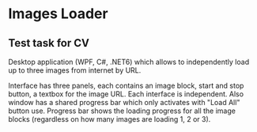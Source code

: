 # Images Loader
## Test task for CV

Desktop application (WPF, C#, .NET6) which allows to independently load up to three images from internet by URL.

Interface has three panels, each contains an image block, start and stop button, a textbox for the image URL. Each interface is independent.
Also window has a shared progress bar which only activates with "Load All" button use. Progress bar shows the loading progress for all the image blocks (regardless on how many images are loading 1, 2 or 3).
